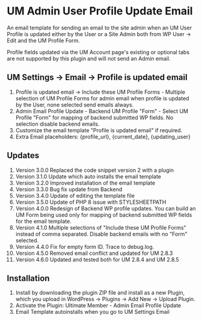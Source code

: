 # UM Admin User Profile Update Email
An email template for sending an email to the site admin when an UM User Profile is updated either by the User or a Site Admin both from WP User -> Edit and the UM Profile Form.

Profile fields updated via the UM Account page's existing or optional tabs are not supported by this plugin and will not send an Admin email.

## UM Settings -> Email -> Profile is updated email 
1. Profile is updated email -> Include these UM Profile Forms - Multiple selection of UM Profile Forms for admin email when profile is updated by the User, none selected send emails always.
2. Admin Email Profile Update - Backend UM Profile "Form" - Select UM Profile "Form" for mapping of backend submitted WP fields. No selection disable backend emails.
3. Customize the email template "Profile is updated email" if required.
4. Extra Email placeholders: {profile_url}, {current_date}, {updating_user}

## Updates
1. Version 3.0.0 Replaced the code snippet version 2 with a plugin
2. Version 3.1.0 Update which auto installs the email template
3. Version 3.2.0 Improved installation of the email template
4. Version 3.3.0 Bug fix update from Backend
5. Version 3.4.0 Update of editing the template file
6. Version 3.5.0 Update of PHP 8 issue with STYLESHEETPATH
7. Version 4.0.0 Redesign of Backend WP profile updates. You can build an UM Form being used only for mapping of backend submitted WP fields for the email template.
8. Version 4.1.0 Multiple selections of "Include these UM Profile Forms" instead of comma separated. Disable backend emails with no "Form" selected.
9. Version 4.4.0 Fix for empty form ID. Trace to debug.log.
10. Version 4.5.0 Removed email conflict and updated for UM 2.8.3
11. Version 4.6.0 Updated and tested both for UM 2.8.4 and UM 2.8.5

## Installation
1. Install by downloading the plugin ZIP file and install as a new Plugin, which you upload in WordPress -> Plugins -> Add New -> Upload Plugin.
2. Activate the Plugin: Ultimate Member - Admin Email Profile Update
3. Email Template autoinstalls when you go to UM Settings Email

